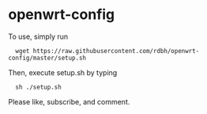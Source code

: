 # openwrt-config

To use, simply run
```
  wget https://raw.githubusercontent.com/rdbh/openwrt-config/master/setup.sh
```
  
Then, execute setup.sh by typing
```
  sh ./setup.sh
```

Please like, subscribe, and comment.
